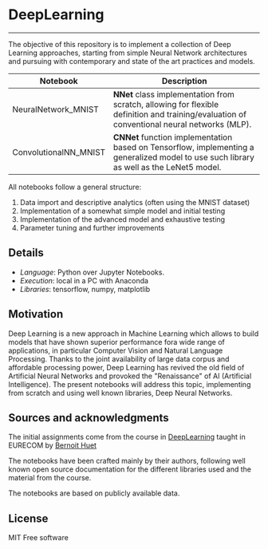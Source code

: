 # DeepLearning
----------
The objective of this repository is to implement a collection of Deep Learning approaches, starting from simple Neural Network architectures and pursuing with contemporary and state of the art practices and models.  

| Notebook | Description |
|----------|------------------------------------------------------------------|
|NeuralNetwork_MNIST| **NNet** class implementation from scratch, allowing for flexible definition and training/evaluation of conventional neural networks (MLP).|
|ConvolutionalNN_MNIST| **CNNet** function implementation based on Tensorflow, implementing a generalized model to use such library as well as the LeNet5 model. |

All notebooks follow a general structure:
1. Data import and descriptive analytics (often using the MNIST dataset)
2. Implementation of a somewhat simple model and initial testing
3. Implementation of the advanced model and exhaustive testing
4. Parameter tuning and further improvements

## Details
* _Language_: Python over Jupyter Notebooks.
* _Execution_: local in a PC with Anaconda
* _Libraries_: tensorflow, numpy, matplotlib

## Motivation
Deep Learning is a new approach in Machine Learning which allows to build models that have shown superior performance fora wide range of applications, in particular Computer Vision and Natural Language Processing. Thanks to the joint availability of large data corpus and affordable processing power, Deep Learning has revived the old field  of Artificial Neural Networks and provoked the "Renaissance" of AI (Artificial Intelligence).  The present notebooks will address this topic, implementing from scratch and using well known libraries, Deep Neural Networks.

## Sources and acknowledgments
The initial assignments come from the course in [DeepLearning](www.eurecom.fr/en/course/DeepLearning-2018Spring) taught in EURECOM by [Bernoit Huet](http://www.eurecom.fr/~huet/)

The notebooks have been crafted mainly by their authors, following well known open source documentation for the different libraries used and the material from the course.

The notebooks are based on publicly available data.

## License
MIT Free software
